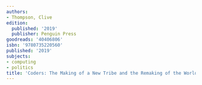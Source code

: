 ```yaml
---
authors:
- Thompson, Clive
edition:
  published: '2019'
  publisher: Penguin Press
goodreads: '40406806'
isbn: '9780735220560'
published: '2019'
subjects:
- computing
- politics
title: 'Coders: The Making of a New Tribe and the Remaking of the World'
---
```


